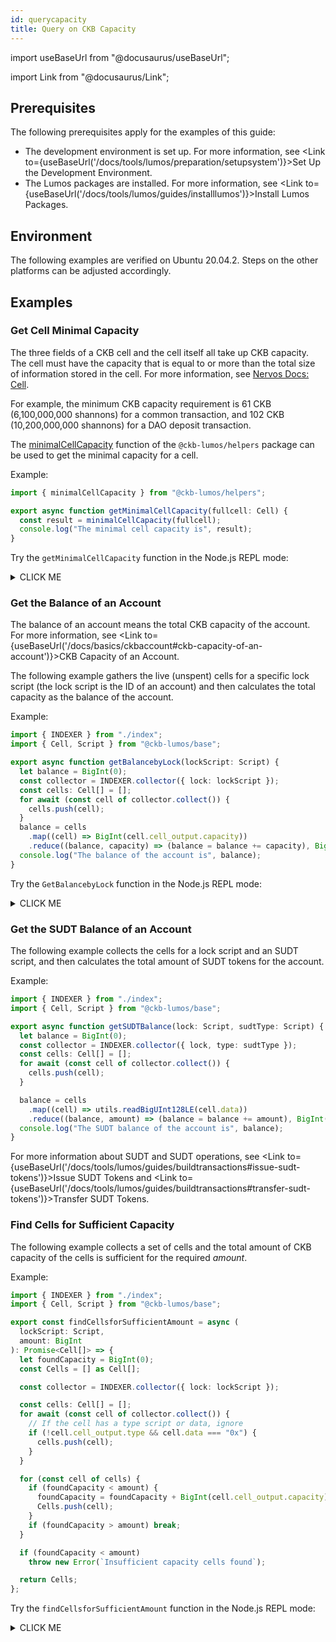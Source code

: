 ```yaml
---
id: querycapacity
title: Query on CKB Capacity
---
```


import useBaseUrl from "@docusaurus/useBaseUrl";

import Link from "@docusaurus/Link";

## Prerequisites

The following prerequisites apply for the examples of this guide:

- The development environment is set up. For more information, see <Link to={useBaseUrl('/docs/tools/lumos/preparation/setupsystem')}>Set Up the Development Environment</Link>.
- The Lumos packages are installed. For more information, see <Link to={useBaseUrl('/docs/tools/lumos/guides/installlumos')}>Install Lumos Packages</Link>.

## Environment

The following examples are verified on Ubuntu 20.04.2. Steps on the other platforms can be adjusted accordingly.

## Examples

### Get Cell Minimal Capacity

The three fields of a CKB cell and the cell itself all take up CKB capacity. The cell must have the capacity that is equal to or more than the total size of information stored in the cell. For more information, see [Nervos Docs: Cell](https://nervosnetwork.github.io/docs-new/docs/reference/cell).

For example, the minimum CKB capacity requirement is 61 CKB (6,100,000,000 shannons) for a common transaction, and 102 CKB (10,200,000,000 shannons) for a DAO deposit transaction.

The [minimalCellCapacity](https://nervosnetwork.github.io/lumos/modules/helpers.html#minimalcellcapacity) function of the `@ckb-lumos/helpers` package can be used to get the minimal capacity for a cell.

Example:

```typescript title="hellolumos/src/querycells.ts/getMinimalCellCapacity" {4}
import { minimalCellCapacity } from "@ckb-lumos/helpers";

export async function getMinimalCellCapacity(fullcell: Cell) {
  const result = minimalCellCapacity(fullcell);
  console.log("The minimal cell capacity is", result);
}
```

Try the `getMinimalCellCapacity` function in the Node.js REPL mode:

<details><summary>CLICK ME</summary>
<p>

```shell {1,2,5,8-26,29-51}
$ cd hellolumos
$ node --experimental-repl-await
Welcome to Node.js v14.0.0.
Type ".help" for more information.
> const { querycells } = require(".");
The server is started.
# You can use the following cell data directly.
> const cell = {
  cell_output: {
    capacity: '0x1247656167b4',
    lock: {
      code_hash: '0x9bd7e06f3ecf4be0f2fcd2188b23f1b9fcc88e5d4b65a8637b17723bbda3cce8',
      hash_type: 'type',
      args: '0x7e00660b8ab122bca3ba468c5b6eee71f40b7d8e'
    },
    type: undefined
  },
  out_point: {
    tx_hash: '0xdcd898c29a2d9dcbaca6c5112bb681d55acb5a557aaf2cbaa1ea2fe561ba3b36',
    index: '0x0'
  },
  block_hash: '0x8030e31e760905f4e2c220f45b653ed73d0bdea5962bd34ca96bc3ea50cbc725',
  block_number: '0x9a',
  data: '0x'
}
> await querycells.getMinimalCellCapacity(cell);
The minimal cell capacity is 6100000000n
# You can use the following cell data directly.
> const DAOCell = {
  cell_output: {
    capacity: '0x4a817c800',
    lock: {
      code_hash: '0x9bd7e06f3ecf4be0f2fcd2188b23f1b9fcc88e5d4b65a8637b17723bbda3cce8',
      hash_type: 'type',
      args: '0x7e00660b8ab122bca3ba468c5b6eee71f40b7d8e'
    },
    type: {
      code_hash: '0x82d76d1b75fe2fd9a27dfbaa65a039221a380d76c926f378d3f81cf3e7e13f2e',
      hash_type: 'type',
      args: '0x'
    }
  },
  out_point: {
    tx_hash: '0x58f49e100a00742396fa66bcd2541fadcae549b56e75350efaa166d5d5bfacdc',
    index: '0x0'
  },
  block_hash: '0xc9a0077484dbcfa990e0d12b94d137723aec6a9f3ae44e8ed05e19084a076549',
  block_number: '0x59',
  data: '0x0000000000000000'
};
> await querycells.getMinimalCellCapacity(DAOCell);
The minimal cell capacity is 10200000000n
```
</p>
</details>

### Get the Balance of an Account

The balance of an account means the total CKB capacity of the account. For more information, see <Link to={useBaseUrl('/docs/basics/ckbaccount#ckb-capacity-of-an-account')}>CKB Capacity of an Account</Link>.

The following example gathers the live (unspent) cells for a specific lock script (the lock script is the ID of an account) and then calculates the total capacity as the balance of the account. 

Example:

```typescript title="hellolumos/src/querycells.ts/getBalancebyLock"
import { INDEXER } from "./index";
import { Cell, Script } from "@ckb-lumos/base";

export async function getBalancebyLock(lockScript: Script) {
  let balance = BigInt(0);
  const collector = INDEXER.collector({ lock: lockScript });
  const cells: Cell[] = [];
  for await (const cell of collector.collect()) {
    cells.push(cell);
  }
  balance = cells
    .map((cell) => BigInt(cell.cell_output.capacity))
    .reduce((balance, capacity) => (balance = balance += capacity), BigInt(0));
  console.log("The balance of the account is", balance);
}
```

Try the `GetBalancebyLock` function in the Node.js REPL mode:

<details><summary>CLICK ME</summary>
<p>

```shell {1,2,5,7-10}
$ cd hellolumos
$ node --experimental-repl-await
Welcome to Node.js v14.0.0.
Type ".help" for more information.
> const { accounts, querycells } = require(".");
The server is started.
> const alice = accounts.ALICE;
> const { parseAddress } = require("@ckb-lumos/helpers");
> const script = parseAddress(alice.ADDRESS);
> await querycells.getBalancebyLock(script);
The balance of the account is 522545522203302n
```
</p>
</details>

### Get the SUDT Balance of an Account

The following example collects the cells for a lock script and an SUDT script, and then calculates the total amount of SUDT tokens for the account. 

Example:

```typescript title="hellolumos/src/querycells.ts/getSUDTBalance"
import { INDEXER } from "./index";
import { Cell, Script } from "@ckb-lumos/base";

export async function getSUDTBalance(lock: Script, sudtType: Script) {
  let balance = BigInt(0);
  const collector = INDEXER.collector({ lock, type: sudtType });
  const cells: Cell[] = [];
  for await (const cell of collector.collect()) {
    cells.push(cell);
  }

  balance = cells
    .map((cell) => utils.readBigUInt128LE(cell.data))
    .reduce((balance, amount) => (balance = balance += amount), BigInt(0));
  console.log("The SUDT balance of the account is", balance);
}
```

For more information about SUDT and SUDT operations, see <Link to={useBaseUrl('/docs/tools/lumos/guides/buildtransactions#issue-sudt-tokens')}>Issue SUDT Tokens</Link> and <Link to={useBaseUrl('/docs/tools/lumos/guides/buildtransactions#transfer-sudt-tokens')}>Transfer SUDT Tokens</Link>.

### Find Cells for Sufficient Capacity

The following example collects a set of cells and the total amount of CKB capacity of the cells is sufficient for the required <var>amount</var>.

Example:

```typescript title="hellolumos/src/querycells.ts/getBalancebyLock"
import { INDEXER } from "./index";
import { Cell, Script } from "@ckb-lumos/base";

export const findCellsforSufficientAmount = async (
  lockScript: Script,
  amount: BigInt
): Promise<Cell[]> => {
  let foundCapacity = BigInt(0);
  const Cells = [] as Cell[];

  const collector = INDEXER.collector({ lock: lockScript });

  const cells: Cell[] = [];
  for await (const cell of collector.collect()) {
    // If the cell has a type script or data, ignore
    if (!cell.cell_output.type && cell.data === "0x") {
      cells.push(cell);
    }
  }

  for (const cell of cells) {
    if (foundCapacity < amount) {
      foundCapacity = foundCapacity + BigInt(cell.cell_output.capacity);
      Cells.push(cell);
    }
    if (foundCapacity > amount) break;
  }

  if (foundCapacity < amount)
    throw new Error(`Insufficient capacity cells found`);

  return Cells;
};
```

Try the `findCellsforSufficientAmount` function in the Node.js REPL mode:

<details><summary>CLICK ME</summary>
<p>


```shell {1,2,5,7-9,13,50}
$ cd hellolumos
$ node --experimental-repl-await
Welcome to Node.js v14.0.0.
Type ".help" for more information.
> const { accounts, querycells } = require(".");
The server is started.
> const bob = accounts.BOB;
> const { parseAddress } = require("@ckb-lumos/helpers");
> const script = parseAddress(bob.ADDRESS);
# Bob owns three cells, and each cell contains 200 CKB in the capacity field.
# This can be achieved by transferring 600 CKB from Alice to Bob in three times,
# and 200 CKB each time.
> await querycells.findCellsbyLock(script);
Find the cells by lock script:
[
  {
    cell_output: { capacity: '0x4a817c800', lock: [Object], type: undefined },
    out_point: {
      tx_hash: '0x22cc789bdaa8e021caa303cf20cfa4063b46a17abd62b31aa2cf712844f984cb',
      index: '0x0'
    },
    block_hash: '0x6d60ae47167a78fbcf254c81b1d6356aceef2feeb4e039fed693c274a83faac1',
    block_number: '0xf',
    data: '0x'
  },
  {
    cell_output: { capacity: '0x4a817c800', lock: [Object], type: undefined },
    out_point: {
      tx_hash: '0x46e6e4fd23263aa8983f73962faca0bd9d40463c2e42bbcd190249e3ec6bd5f8',
      index: '0x0'
    },
    block_hash: '0x63539ac9bc533bfb16e00cfaf736ebc041442fd3c3c6e8796b53cbdec0fb7af4',
    block_number: '0x1b',
    data: '0x'
  },
  {
    cell_output: { capacity: '0x4a817c800', lock: [Object], type: undefined },
    out_point: {
      tx_hash: '0x1f279591dca01710f1e5f71480ffe9039887212ade07b025b84a3d0b19f9a2bb',
      index: '0x0'
    },
    block_hash: '0x29acfca00bb07d94791c0f14685d40820ac198b771c894e45755bb55018fa6ea',
    block_number: '0x21',
    data: '0x'
  }
]
# Run the findCellsforSufficientAmount function to collect the cells that have a total
# amount at least 300 CKB. The function returns two cells with the total amount of 400 CKB that is
# sufficient and more than 300 CKB.
> await querycells.findCellsforSufficientAmount(script, 30000000000n);
[
  {
    cell_output: { capacity: '0x4a817c800', lock: [Object], type: undefined },
    out_point: {
      tx_hash: '0x22cc789bdaa8e021caa303cf20cfa4063b46a17abd62b31aa2cf712844f984cb',
      index: '0x0'
    },
    block_hash: '0x6d60ae47167a78fbcf254c81b1d6356aceef2feeb4e039fed693c274a83faac1',
    block_number: '0xf',
    data: '0x'
  },
  {
    cell_output: { capacity: '0x4a817c800', lock: [Object], type: undefined },
    out_point: {
      tx_hash: '0x46e6e4fd23263aa8983f73962faca0bd9d40463c2e42bbcd190249e3ec6bd5f8',
      index: '0x0'
    },
    block_hash: '0x63539ac9bc533bfb16e00cfaf736ebc041442fd3c3c6e8796b53cbdec0fb7af4',
    block_number: '0x1b',
    data: '0x'
  }
]
```

</p>
</details>

